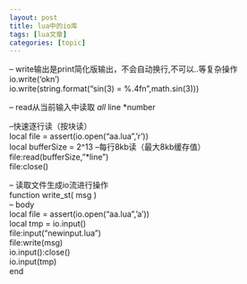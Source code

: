 ```yaml
---
layout: post
title: lua中的io库 
tags: [lua文章]
categories: [topic]
---
```

<p>– write输出是print简化版输出，不会自动换行,不可以..等复杂操作<br/>io.write(‘okn’)<br/>io.write(string.format(“sin(3) = %.4fn”,math.sin(3)))</p>
<p>– read从当前输入中读取 <em>all </em>line *number <num></num></p>
<p>–快速逐行读（按块读）<br/>local file = assert(io.open(“aa.lua”,’r’))<br/>local bufferSize = 2^13 –每行8kb读（最大8kb缓存值）<br/>file:read(bufferSize,”*line”)<br/>file:close()</p>
<p>– 读取文件生成io流进行操作<br/>function write_st( msg )<br/>    – body<br/>    local  file = assert(io.open(“aa.lua”,’a’))<br/>    local  tmp = io.input()<br/>    file:input(“newinput.lua”)<br/>    file:write(msg)<br/>    io.input():close()<br/>    io.input(tmp)<br/>end</p>